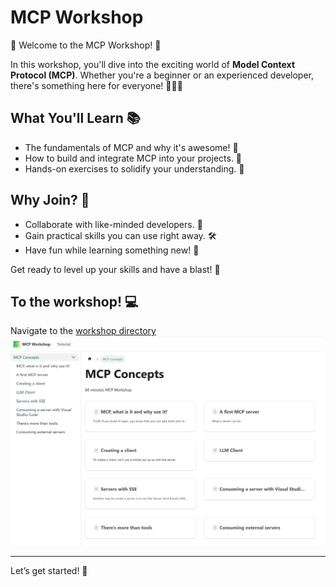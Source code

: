 # MCP Workshop

🎉 Welcome to the MCP Workshop! 🚀

In this workshop, you'll dive into the exciting world of **Model Context Protocol (MCP)**. Whether you're a beginner or an experienced developer, there's something here for everyone! 🧑‍💻✨

## What You'll Learn 📚

- The fundamentals of MCP and why it's awesome! 🌟
- How to build and integrate MCP into your projects. 🔧
- Hands-on exercises to solidify your understanding. 💪

## Why Join? 🤔

- Collaborate with like-minded developers. 🤝
- Gain practical skills you can use right away. 🛠️
- Have fun while learning something new! 🎈

Get ready to level up your skills and have a blast! 🎉

## To the workshop! 💻

Navigate to the [workshop directory](https://softchris.github.io/mcp-workshop/docs/category/mcp-concepts/)
️
![workshop image](./assets/screenshot.png)

---
Let’s get started! 🚀